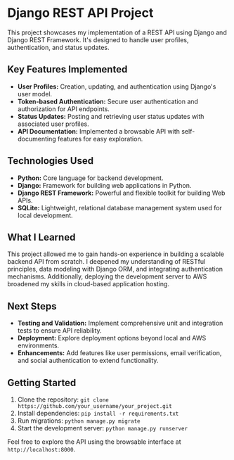 # Django REST API Project

This project showcases my implementation of a REST API using Django and Django REST Framework. It's designed to handle user profiles, authentication, and status updates.

## Key Features Implemented

- **User Profiles:** Creation, updating, and authentication using Django's user model.
- **Token-based Authentication:** Secure user authentication and authorization for API endpoints.
- **Status Updates:** Posting and retrieving user status updates with associated user profiles.
- **API Documentation:** Implemented a browsable API with self-documenting features for easy exploration.

## Technologies Used

- **Python:** Core language for backend development.
- **Django:** Framework for building web applications in Python.
- **Django REST Framework:** Powerful and flexible toolkit for building Web APIs.
- **SQLite:** Lightweight, relational database management system used for local development.

## What I Learned

This project allowed me to gain hands-on experience in building a scalable backend API from scratch. I deepened my understanding of RESTful principles, data modeling with Django ORM, and integrating authentication mechanisms. Additionally, deploying the development server to AWS broadened my skills in cloud-based application hosting.

## Next Steps

- **Testing and Validation:** Implement comprehensive unit and integration tests to ensure API reliability.
- **Deployment:** Explore deployment options beyond local and AWS environments.
- **Enhancements:** Add features like user permissions, email verification, and social authentication to extend functionality.

## Getting Started

1. Clone the repository: `git clone https://github.com/your_username/your_project.git`
2. Install dependencies: `pip install -r requirements.txt`
3. Run migrations: `python manage.py migrate`
4. Start the development server: `python manage.py runserver`

Feel free to explore the API using the browsable interface at `http://localhost:8000`.


